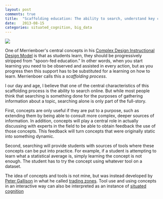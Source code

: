 ```yaml
---
layout: post
comments: true
title:  "Scaffolding education: The ability to search, understand key concepts and play with field-specific tools"
date:   2013-08-15
categories: situated_cognition, big_data
---
```


![](http://blog.emints.org/wp-content/uploads/2011/09/Scaffolding_Berlin.jpg)

One of Merrienboer's central concepts in his [Complex Design Instructional Design Model](http://www.amazon.com/Steps-Complex-Learning-Four-Component-ebook/dp/B009WMBP7O/ref=sr_1_1_title_1_kin?s=books&ie=UTF8&qid=1376578242&sr=1-1) is that as students learn, they should be progressively stripped from "spoon-fed education." In other words, when you start learning you need to be observed and assisted in every action, but as you progress then this support has to be substituted for a learning on how to learn. Merrienboer calls this a *scaffolding process*.

I our day and age, I believe that one of the central characteristics of this scaffolding process is the ability to search online. But while most people think that searching is something done for the purposes of gathering information about a topic, searching alone is only part of the full-story. 

First, concepts are only useful if they are put to a purpose, such as extending them by being able to consult more complex, deeper sources of information. In addition, concepts will play a central role in actually discussing with experts in the field to be able to obtain feedback the use of those concepts. This feedback will turn concepts that were originally static into something dynamic.

Second, searching will provide students with sources of tools where these concepts can be put into practice. For example, if a student is attempting to learn what a statistical average is, simply learning the concept is not enough. The student has to try the concept using whatever tool on a dataset. 

The idea of concepts and tools is not mine, but was instead developed by [Peter Gallison](http://www.fas.harvard.edu/~hsdept/bios/galison.html) in what he called [trading zones](http://en.wikipedia.org/wiki/Trading_zones). Tool use and using concepts in an interactive way can also be interpreted as an instance of [situated cognition](http://en.wikipedia.org/wiki/Situated_cognition)